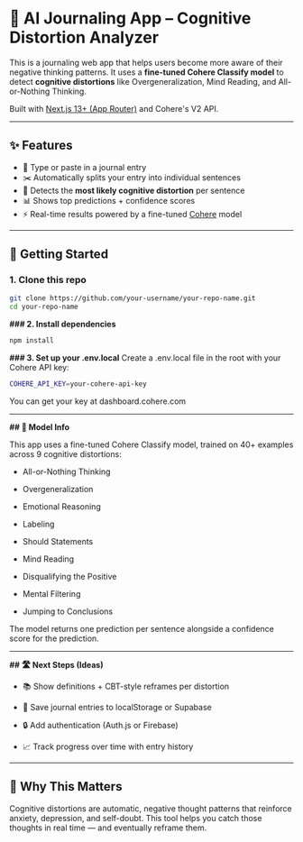 # 🧠 AI Journaling App – Cognitive Distortion Analyzer

This is a journaling web app that helps users become more aware of their negative thinking patterns. It uses a **fine-tuned Cohere Classify model** to detect **cognitive distortions** like Overgeneralization, Mind Reading, and All-or-Nothing Thinking.

Built with [Next.js 13+ (App Router)](https://nextjs.org/) and Cohere's V2 API.

---

## ✨ Features

- 📝 Type or paste in a journal entry
- ✂️ Automatically splits your entry into individual sentences
- 🧠 Detects the **most likely cognitive distortion** per sentence
- 📊 Shows top predictions + confidence scores
- ⚡ Real-time results powered by a fine-tuned [Cohere](https://cohere.com) model

---

## 🚀 Getting Started

### 1. Clone this repo
```bash
git clone https://github.com/your-username/your-repo-name.git
cd your-repo-name
```
**### 2.  Install dependencies**
```bash
npm install
```

**### 3. Set up your .env.local**
Create a .env.local file in the root with your Cohere API key:
```bash
COHERE_API_KEY=your-cohere-api-key
```

You can get your key at dashboard.cohere.com

---
**## 🧠 Model Info**

This app uses a fine-tuned Cohere Classify model, trained on 40+ examples across 9 cognitive distortions:

- All-or-Nothing Thinking

- Overgeneralization

- Emotional Reasoning

- Labeling

- Should Statements

- Mind Reading

- Disqualifying the Positive

- Mental Filtering

- Jumping to Conclusions

The model returns one prediction per sentence alongside a confidence score for the prediction.

---
**## 🛣️ Next Steps (Ideas)**
- 📚 Show definitions + CBT-style reframes per distortion

- 💾 Save journal entries to localStorage or Supabase

- 🔒 Add authentication (Auth.js or Firebase)

- 📈 Track progress over time with entry history

---

## 🧠 Why This Matters
Cognitive distortions are automatic, negative thought patterns that reinforce anxiety, depression, and self-doubt. This tool helps you catch those thoughts in real time — and eventually reframe them.

